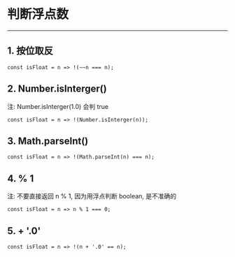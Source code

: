 # 判断浮点数

---

## 1. 按位取反
```
const isFloat = n => !(~~n === n);
```

## 2. Number.isInterger()
注: Number.isInterger(1.0) 会判 true <br>
```
const isFloat = n => !(Number.isInterger(n));
```

## 3. Math.parseInt()
```
const isFloat = n => !(Math.parseInt(n) === n);
```

## 4. % 1
注: 不要直接返回 n % 1, 因为用浮点判断 boolean, 是不准确的 <br>
```
const isFloat = n => n % 1 === 0;
```

## 5. + '.0'
```
const isFloat = n => !(n + '.0' == n);
```
